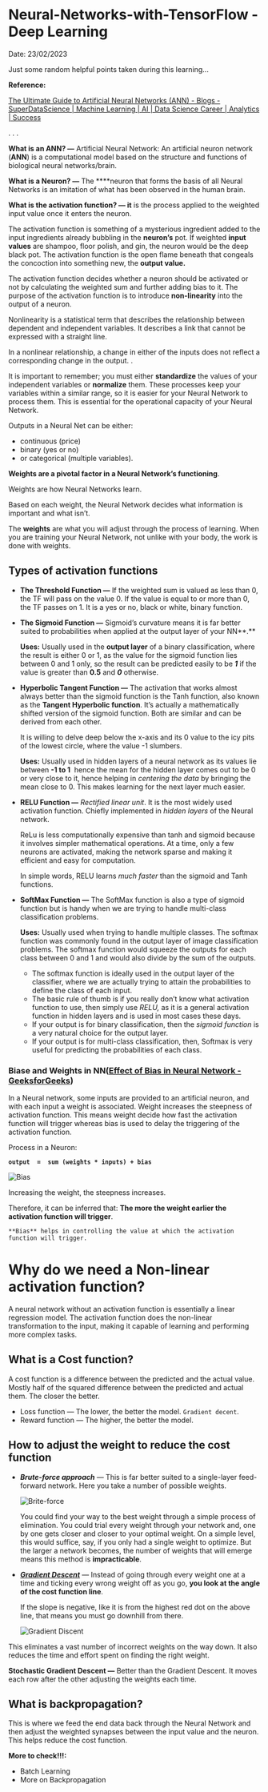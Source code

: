 # Neural-Networks-with-TensorFlow - Deep Learning

Date: 23/02/2023

Just some random helpful points taken during this learning...

**Reference:**

[The Ultimate Guide to Artificial Neural Networks (ANN) - Blogs - SuperDataScience | Machine Learning | AI | Data Science Career | Analytics | Success](https://www.superdatascience.com/blogs/the-ultimate-guide-to-artificial-neural-networks-ann)

<div id='center'> . . . </div>

**What is an ANN? —** Artificial Neural Network: An artificial neuron network (**ANN**) is a computational model based on the structure and functions of biological neural networks/brain.

**What is a Neuron? —** The ****neuron that forms the basis of all Neural Networks is an imitation of what has been observed in the human brain.

**What is the activation function? — it** is the process applied to the weighted input value once it enters the neuron.

The activation function is something of a mysterious ingredient added to the input ingredients already bubbling in the **neuron’s** pot. If weighted **input values** are shampoo, floor polish, and gin, the neuron would be the deep black pot. The activation function is the open flame beneath that congeals the concoction into something new, the **output value.**

The activation function decides whether a neuron should be activated or not by calculating the weighted sum and further adding bias to it. The purpose of the activation function is to introduce **non-linearity** into the output of a neuron.

Nonlinearity is a statistical term that describes the relationship between dependent and independent variables. It describes a link that cannot be expressed with a straight line.

In a nonlinear relationship, a change in either of the inputs does not reflect a corresponding change in the output.
.

It is important to remember; you must either **standardize** the values of your independent variables or **normalize** them. These processes keep your variables within a similar range, so it is easier for your Neural Network to process them. This is essential for the operational capacity of your Neural Network.

Outputs in a Neural Net can be either:

- continuous (price)
- binary (yes or no)
- or categorical (multiple variables).

**Weights are a pivotal factor in a Neural Network’s functioning**.

Weights are how Neural Networks learn.

Based on each weight, the Neural Network decides what information is important and what isn’t.

The **weights** are what you will adjust through the process of learning. When you are training your Neural Network, not unlike with your body, the work is done with weights.

## Types of activation functions

- **The Threshold Function —** If the weighted sum is valued as less than 0, the TF will pass on the value 0. If the value is equal to or more than 0, the TF passes on 1. It is a yes or no, black or white, binary function.
    
    
- **The Sigmoid Function —** Sigmoid’s curvature means it is far better suited to probabilities when applied at the output layer of your NN**.**
    
    **Uses:** Usually used in the **output layer** of a binary classification, where the result is either 0 or 1, as the value for the sigmoid function lies between 0 and 1 only, so the result can be predicted easily to be ***1*** if the value is greater than **0.5** and ***0*** otherwise.
    
- **Hyperbolic Tangent Function —** The activation that works almost always better than the sigmoid function is the Tanh function, also known as the **Tangent Hyperbolic function**. It’s actually a mathematically shifted version of the sigmoid function. Both are similar and can be derived from each other.
    
    It is willing to delve deep below the x-axis and its 0 value to the icy pits of the lowest circle, where the value -1 slumbers.
    
    **Uses:** Usually used in hidden layers of a neural network as its values lie between **-1 to 1** 
    hence the mean for the hidden layer comes out to be 0 or very close to it, hence helping in *centering the data* by bringing the mean close to 0. This makes learning for the next layer much easier.
    
- ****RELU Function —**** *Rectified linear unit*. It is the most widely used activation function. Chiefly implemented in *hidden layers* of the Neural network.
    
    ReLu is less computationally expensive than tanh and sigmoid because it involves simpler mathematical operations. At a time, only a few neurons are activated, making the network sparse and making it efficient and easy for computation.
    
    In simple words, RELU learns *much faster* than the sigmoid and Tanh functions.
    
- ****SoftMax Function —**** The SoftMax function is also a type of sigmoid function but is handy when we are trying to handle multi-class classification problems.
    
    **Uses:** Usually used when trying to handle multiple classes. The softmax function was commonly found in the output layer of image classification problems. The softmax function would squeeze the outputs for each class between 0 and 1 and would also divide by the sum of the outputs.
    
    - The softmax function is ideally used in the output layer of the classifier, where we are actually trying to attain the probabilities to define the class of each input.
    - The basic rule of thumb is if you really don’t know what activation function to use, then simply use *RELU,* as it is a general activation function in hidden layers and is used in most cases these days.
    - If your output is for binary classification, then the *sigmoid function* is a very natural choice for the output layer.
    - If your output is for multi-class classification, then, Softmax is very useful for predicting the probabilities of each class.
    

### Biase and Weights in NN([Effect of Bias in Neural Network - GeeksforGeeks](https://www.geeksforgeeks.org/effect-of-bias-in-neural-network/))

In a Neural network, some inputs are provided to an artificial neuron, and with each input a weight is associated. Weight increases the steepness of activation function. This means weight decide how fast the activation function will trigger whereas bias is used to delay the triggering of the activation function.

Process in a Neuron:

**`output  =  sum (weights * inputs) + bias`**

![Bias](https://media.geeksforgeeks.org/wp-content/uploads/neuron.png)

Increasing the weight, the steepness increases.

Therefore, it can be inferred that: **The more the weight earlier the activation function will trigger**.

`**Bias** helps in controlling the value at which the activation function will trigger.`

# Why do we need a Non-linear activation function?

A neural network without an activation function is essentially a linear regression model. The activation function does the non-linear transformation to the input, making it capable of learning and performing more complex tasks.

## What is a Cost function?

A cost function is a difference between the predicted and the actual value. Mostly half of the squared difference between the predicted and actual them. The closer the better.

- Loss function — The lower, the better the model. `Gradient decent`.
- Reward function — The higher, the better the model.

## How to adjust the weight to reduce the cost function

- ***Brute-force approach*** — This is far better suited to a single-layer feed-forward network. Here you take a number of possible weights.
    
    ![Brite-force](https://sds-platform-private.s3-us-east-2.amazonaws.com/uploads/45_blog_image_26.png)
    
    You could find your way to the best weight through a simple process of elimination. You could trial every weight through your network and, one by one gets closer and closer to your optimal weight. On a simple level, this would suffice, say, if you only had a single weight to optimize. But the larger a network becomes, the number of weights that will emerge means this method is **impracticable**.
    
- ***[Gradient Descent](https://iamtrask.github.io/2015/07/27/python-network-part2/)*** — Instead of going through every weight one at a time and ticking every wrong weight off as you go, **you look at the angle of the cost function line**.
    
    If the slope is negative, like it is from the highest red dot on the above line, that means you must go downhill from there.
    
    ![Gradient Discent](https://sds-platform-private.s3-us-east-2.amazonaws.com/uploads/45_blog_image_29.png)
    

This eliminates a vast number of incorrect weights on the way down. It also reduces the time and effort spent on finding the right weight.

**Stochastic Gradient Descent —** Better than the Gradient Descent. It moves each row after the other adjusting the weights each time.

## What is backpropagation?

This is where we feed the end data back through the Neural Network and then adjust the weighted synapses between the input value and the neuron. This helps reduce the cost function.

**More to check!!!:** 

- Batch Learning
- More on Backpropagation
